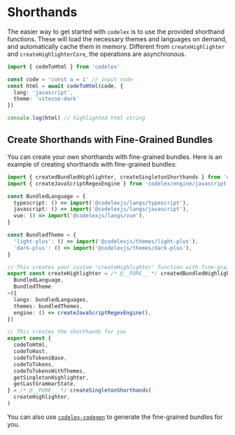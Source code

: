 # Shorthands

The easier way to get started with `codelex` is to use the provided shorthand functions. These will load the necessary themes and languages on demand, and automatically cache them in memory. Different from `createHighlighter` and `createHighlighterCore`, the operations are asynchronous.

```ts twoslash
import { codeToHtml } from 'codelex'

const code = 'const a = 1' // input code
const html = await codeToHtml(code, {
  lang: 'javascript',
  theme: 'vitesse-dark'
})

console.log(html) // highlighted html string
```

## Create Shorthands with Fine-Grained Bundles

You can create your own shorthands with fine-grained bundles. Here is an example of creating shorthands with fine-grained bundles:

```ts
import { createdBundledHighlighter, createSingletonShorthands } from 'codelex/core'
import { createJavaScriptRegexEngine } from 'codelex/engine/javascript'

const BundledLanguage = {
  typescript: () => import('@codelexjs/langs/typescript'),
  javascript: () => import('@codelexjs/langs/javascript'),
  vue: () => import('@codelexjs/langs/vue'),
}

const BundledTheme = {
  'light-plus': () => import('@codelexjs/themes/light-plus'),
  'dark-plus': () => import('@codelexjs/themes/dark-plus'),
}

// This creates your custom 'createHighlighter' function with fine-grained bundles
export const createHighlighter = /* @__PURE__ */ createdBundledHighlighter<
  BundledLanguage,
  BundledTheme
>({
  langs: bundledLanguages,
  themes: bundledThemes,
  engine: () => createJavaScriptRegexEngine(),
})

// This creates the shorthands for you
export const {
  codeToHtml,
  codeToHast,
  codeToTokensBase,
  codeToTokens,
  codeToTokensWithThemes,
  getSingletonHighlighter,
  getLastGrammarState,
} = /* @__PURE__ */ createSingletonShorthands(
  createHighlighter,
)
```

You can also use [`codelex-codegen`](/packages/codegen) to generate the fine-grained bundles for you.
